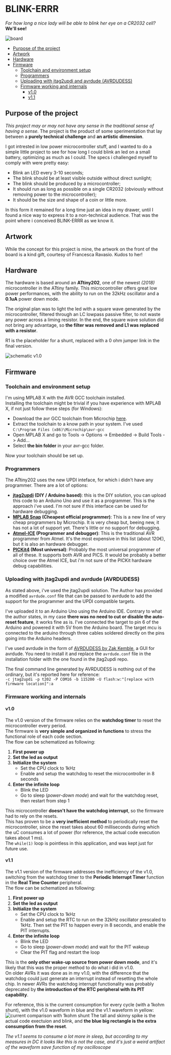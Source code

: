 # BLINK-ERRR  
*For how long a nice lady will be able to blink her eye on a CR2032 cell?*  
**We'll see!**

![board](img/board-01.png)

<!-- TOC depthFrom:2 depthTo:6 withLinks:1 updateOnSave:1 orderedList:0 -->

- [Purpose of the project](#purpose-of-the-project)
- [Artwork](#artwork)
- [Hardware](#hardware)
- [Firmware](#firmware)
	- [Toolchain and environment setup](#toolchain-and-environment-setup)
	- [Programmers](#programmers)
	- [Uploading with jtag2updi and avrdude (AVRDUDESS)](#uploading-with-jtag2updi-and-avrdude-avrdudess)
	- [Firmware working and internals](#firmware-working-and-internals)
		- [v1.0](#v10)
		- [v1.1](#v11)

<!-- /TOC -->

## Purpose of the project
_This project may or may not have any sense in the traditional sense of having a sense._ The project is the product of some sperimentation that lay between a **purely technical challenge** and **an artistic dimension**.

I got intrested in low power microcontroller stuff, and I wanted to do a simple little project to see for how long I could blink an led on a small battery, optimizing as much as I could. The specs i challenged myself to comply with were pretty easy:

- Blink an LED every 3-10 seconds;
- The blink should be at least visible outside without direct sunlight;
- The blink should be produced by a microcontroller;
- It should run as long as possible on a single CR2032 (obviously without removing power to the microcontroller);
- It should be the size and shape of a coin or little more.


In this form it remained for a long time just an idea in my drawer, until I found a nice way to express it to a non-technical audience. That was the point where i conceived BLINK-ERRR as we know it.  

## Artwork
While the concept for this project is mine, the artwork on the front of the board is a kind gift, courtesy of Francesca Ravasio. Kudos to her!

## Hardware
The hardware is based around an **ATtiny202**, one of the newest *(2018)* microcontroller in the ATtiny family. This microcontroller offers great low power performances, with the ability to run on the 32kHz oscillator and a **0.1uA** power down mode.  

 The original plan was to light the led with a square wave generated by the microcontroller, filtered through an LC lowpass passive filter, to not waste any power across a liming resistor. In the end, the square wave solution did not bring any advantage, so **the filter was removed and L1 was replaced with a resistor**.  

 R1 is the placeholder for a shunt, replaced with a 0 ohm jumper link in the final version.

![schematic v1.0](img/schematic-v1.0-01.png)

## Firmware

### Toolchain and environment setup
I'm using MPLAB X with the AVR GCC toolchain installed.  
Installing the toolchain might be trivial if you have experience with MPLAB X, if not just follow these steps (for Windows):
- Download the avr GCC toolchain from Microchip [here](https://www.microchip.com/mplab/avr-support/avr-and-arm-toolchains-c-compilers).
- Extract the toolchain to a know path in your system. I've used `C:\Program Files (x86)\Microchip\avr-gcc`
- Open MPLAB X and go to Tools -> Options -> Embedded -> Build Tools -> Add...
- Select **the bin folder** in your avr-gcc folder.  

Now your toolchain should be set up.

### Programmers
The ATtiny202 uses the new UPDI inteface, for which i didn't have any programmer. There are a lot of options:
- **[jtag2updi](https://github.com/ElTangas/jtag2updi) (DIY / Arduino based)**: this is the DIY solution, you can upload this code to an Arduino Uno and use it as a programmer. This is the approach i've used. I'm not sure if this interface can be used for hardware debugging.
- **[MPLAB Snap](https://www.microchip.com/developmenttools/ProductDetails/PartNO/PG164100) (Cheapest official programmer)**: This is a new line of very cheap programmers by Microchip. It is very cheap but, beeing new, it has not a lot of support yet. There's little or no support for debugging.
- **[Atmel-ICE](https://www.microchip.com/DevelopmentTools/ProductDetails/ATATMEL-ICE) (Programmer and debugger)**: This is the traditional AVR programmer from Atmel. It's the most expensive in this list (about 120€), but it is also an hardware debugger.
- **[PICKit4](https://www.microchip.com/developmenttools/ProductDetails/PG164140) (Most universal)**: Probably the most universal programmer of all of these. It supports both AVR and PICS. It would be probably a better choice over the Atmel ICE, but i'm not sure of the PICKit hardware debug capabilities.
### Uploading with jtag2updi and avrdude (AVRDUDESS)
As stated above, i've used the jtag2updi solution. The Author has provided a modified `avrdude.conf` file that can be passed to avrdude to add the support for the programmer and the UPDI compatible targets.  

I've uploaded it to an Arduino Uno using the Arduino IDE.
Contrary to what the author states, in my case **there was no need to cut or disable the auto-reset feature**, it works fine as is. I've connected the target to pin 6 of the Arduino and powered it with 5V from the Arduino board. The target mcu is connected to the arduino through three cables soldered directly on the pins going into the Arduino headers.  

I've used avrdude in the form of [AVRDUDESS by Zak Kemble](http://blog.zakkemble.net/avrdudess-a-gui-for-avrdude/), a GUI for avrdude. You need to install it and replace the `avrdude.conf` file in the installation folder with the one found in the jtag2updi repo.

The final command line generated by AVRDUDESS is nothing out of the ordinary, but it's reported here for reference:  
`-c jtag2updi -p t202 -P COM16 -b 115200 -U flash:w:"[replace with firmware location]":a `

### Firmware working and internals

#### v1.0
The v1.0 version of the firmware relies on the **watchdog timer** to reset the microcontroller every period.  
The firmware is **very simple and organized in functions** to stress the functional role of each code section.  
The flow can be schematized as following:
1. **First power up**
1. **Set the led as output**
1. **Initialize the system**
 	* Set the CPU clock to 1kHz
	* Enable and setup the watchdog to reset the microcontroller in 8 seconds
1. **Enter the infinite loop**
	* Blink the LED
	* Go to sleep (*power-down mode*) and wait for the watchdog reset, then restart from step 1  

This microcontroller **doesn't have the watchdog interrupt**, so the firmware had to rely on the resets.  
This has proven to be a **very inefficient method** to periodically reset the microcontroller, since the reset takes about 60 milliseconds during which the uC consumes a lot of power (for reference, the actual code execution takes about 1 ms).  
The `while(1)` loop is pointless in this application, and was kept just for future use.

#### v1.1
The v1.1 version of the firmware addresses the inefficiency of the v1.0, switching from the watchdog timer to the **Periodic Interrupt Timer** function in the **Real Time Counter** peripheral.  
The flow can be schematized as following:
1. **First power up**
1. **Set the led as output**
1. **Initialize the system**
 	* Set the CPU clock to 1kHz
	* Enable and setup the RTC to run on the 32kHz oscillator prescaled to 1kHz. Then set the PIT to happen every in 8 seconds, and enable the PIT interrupts.
1. **Enter the infinite loop**
	* Blink the LED
	* Go to sleep (*power-down mode*) and wait for the PIT wakeup
	* Clear the PIT flag and restart the loop

This is the **only other wake-up source from power down mode**, and it's likely that this was the proper method to do what i did in v1.0.  
On older AVRs it was done as in my v1.0, with the difference that the watchdog could just generate an interrupt instead of resetting the whole chip. In newer AVRs the watchdog interrupt functionality was probably deprecated by **the introduction of the RTC peripheral with its PIT capability**.

For reference, this is the current consumption for every cycle (with a 1kohm shunt), with the v1.0 waveform in blue and the v1.1 waveform in yellow:
![current comparison with 1kohm shunt](img/PIT-vs-WDR-1kohm-shunt.png)
The tall and skinny spike is the actual code exectuion and blink, and **the blue big rectangle is the extra consumption from the reset**.

*The v1.1 seems to consume a lot more in sleep, but according to my measures in DC it looks like this is not the case, and it's just a weird artifact of the waveform save function of my oscilloscope*
